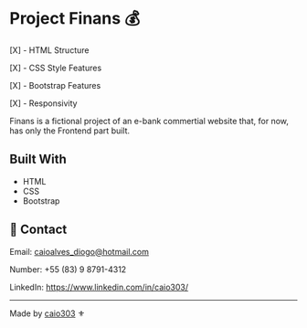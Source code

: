 # Project Finans :moneybag:

[X] - HTML Structure

[X] - CSS Style Features

[X] - Bootstrap Features

[X] - Responsivity

Finans is a fictional project of an e-bank commertial website that, for now, has only the Frontend part built.

## Built With

* HTML
* CSS
* Bootstrap 

## :cactus: Contact

Email: [caioalves_diogo@hotmail.com](mailto:caioalves_diogo@hotmail.com)

Number: +55 (83) 9 8791-4312

LinkedIn: https://www.linkedin.com/in/caio303/

----------------------------------------------------------------------------------------------------------------------------------------------

Made by [caio303](github.com/caio303) :fleur_de_lis: